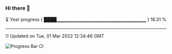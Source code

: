 ### Hi there 👋

⏳ Year progress { ████▁▁▁▁▁▁▁▁▁▁▁▁▁▁▁▁▁▁▁▁▁▁▁▁▁▁ } 16.31 %

---

⏰ Updated on Tue, 01 Mar 2022 12:34:46 GMT

![Progress Bar CI](https://github.com/ZhaoGui/ZhaoGui/workflows/Progress%20Bar%20CI/badge.svg)
